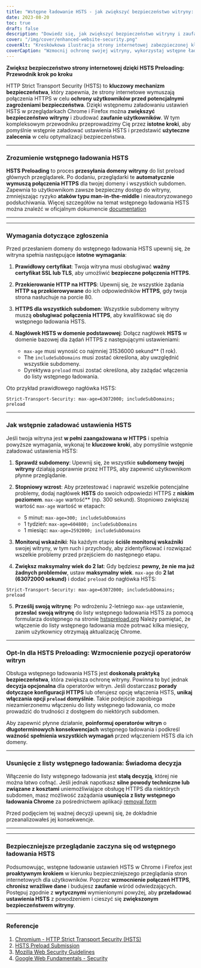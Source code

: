 ```yaml
---
title: "Wstępne ładowanie HSTS - jak zwiększyć bezpieczeństwo witryny: Przewodnik krok po kroku"
date: 2023-08-20
toc: true
draft: false
description: "Dowiedz się, jak zwiększyć bezpieczeństwo witryny i zaufanie użytkowników, wstępnie ładując ustawienia HSTS w przeglądarkach Chrome i Firefox. Postępuj zgodnie z naszym przewodnikiem krok po kroku, aby uzyskać płynne wdrożenie."
cover: "/img/cover/enhanced-website-security.png"
coverAlt: "Kreskówkowa ilustracja strony internetowej zabezpieczonej kłódką, reprezentująca zwiększone bezpieczeństwo i ochronę przed cyberzagrożeniami."
coverCaption: "Wzmocnij ochronę swojej witryny, wykorzystaj wstępne ładowanie HSTS."
---
```


**Zwiększ bezpieczeństwo strony internetowej dzięki HSTS Preloading: Przewodnik krok po kroku**

HTTP Strict Transport Security (HSTS) to **kluczowy mechanizm bezpieczeństwa**, który zapewnia, że strony internetowe wymuszają połączenia HTTPS w celu **ochrony użytkowników przed potencjalnymi zagrożeniami bezpieczeństwa**. Dzięki wstępnemu załadowaniu ustawień HSTS w przeglądarkach Chrome i Firefox można **zwiększyć bezpieczeństwo witryny** i zbudować **zaufanie użytkowników**. W tym kompleksowym przewodniku przeprowadzimy Cię przez **istotne kroki**, aby pomyślnie wstępnie załadować ustawienia HSTS i przedstawić **użyteczne zalecenia** w celu optymalizacji bezpieczeństwa.

______

### **Zrozumienie wstępnego ładowania HSTS**

**HSTS Preloading** to proces **przesyłania domeny witryny** do list preload głównych przeglądarek. Po dodaniu, przeglądarki te **automatycznie wymuszą połączenia HTTPS** dla twojej domeny i wszystkich subdomen. Zapewnia to użytkownikom zawsze bezpieczny dostęp do witryny, zmniejszając ryzyko **ataków typu man-in-the-middle** i nieautoryzowanego podsłuchiwania. Więcej szczegółów na temat wstępnego ładowania HSTS można znaleźć w oficjalnym dokumencie [documentation](https://hstspreload.org/)

______

______

### **Wymagania dotyczące zgłoszenia**

Przed przesłaniem domeny do wstępnego ładowania HSTS upewnij się, że witryna spełnia następujące **istotne wymagania**:

1. **Prawidłowy certyfikat**: Twoja witryna musi obsługiwać **ważny certyfikat SSL lub TLS**, aby umożliwić **bezpieczne połączenia HTTPS**.

2. **Przekierowanie HTTP na HTTPS**: Upewnij się, że wszystkie żądania **HTTP są przekierowywane** do ich odpowiedników **HTTPS**, gdy twoja strona nasłuchuje na porcie 80.

3. **HTTPS dla wszystkich subdomen**: Wszystkie subdomeny witryny muszą **obsługiwać połączenia HTTPS**, aby kwalifikować się do wstępnego ładowania HSTS.

4. **Nagłówek HSTS w domenie podstawowej**: Dołącz nagłówek **HSTS** w domenie bazowej dla żądań HTTPS z następującymi ustawieniami:
   - `max-age` musi wynosić co najmniej 31536000 sekund** (1 rok).
   - The `includeSubDomains` musi zostać określona, aby uwzględnić wszystkie subdomeny.
   - Dyrektywa `preload` musi zostać określona, aby zażądać włączenia do listy wstępnego ładowania.

Oto przykład prawidłowego nagłówka HSTS:

```http
Strict-Transport-Security: max-age=63072000; includeSubDomains; preload
```

______

### **Jak wstępnie załadować ustawienia HSTS**

Jeśli twoja witryna jest **w pełni zaangażowana w HTTPS** i spełnia powyższe wymagania, wykonaj te **kluczowe kroki**, aby pomyślnie wstępnie załadować ustawienia HSTS:

1. **Sprawdź subdomeny**: Upewnij się, że wszystkie **subdomeny twojej witryny** działają poprawnie przez HTTPS, aby zapewnić użytkownikom płynne przeglądanie.

2. **Stopniowy wzrost**: Aby przetestować i naprawić wszelkie potencjalne problemy, dodaj nagłówek **HSTS** do swoich odpowiedzi HTTPS z **niskim poziomem**. `max-age` wartość** (np. 300 sekund). Stopniowo zwiększaj wartość `max-age` wartość w etapach:
   - 5 minut: `max-age=300; includeSubDomains`
   - 1 tydzień: `max-age=604800; includeSubDomains`
   - 1 miesiąc: `max-age=2592000; includeSubDomains`

3. **Monitoruj wskaźniki**: Na każdym etapie **ściśle monitoruj wskaźniki** swojej witryny, w tym ruch i przychody, aby zidentyfikować i rozwiązać wszelkie problemy przed przejściem do następnego etapu.

4. **Zwiększ maksymalny wiek do 2 lat**: Gdy będziesz **pewny, że nie ma już żadnych problemów**, ustaw **maksymalny wiek**. `max-age` do **2 lat (63072000 sekund)** i dodać `preload` do nagłówka HSTS:
```http
Strict-Transport-Security: max-age=63072000; includeSubDomains; preload
```

5. **Prześlij swoją witrynę**: Po wdrożeniu 2-letniego `max-age` ustawienie, **przesłać swoją witrynę** do listy wstępnego ładowania HSTS za pomocą formularza dostępnego na stronie [hstspreload.org](https://hstspreload.org/) Należy pamiętać, że włączenie do listy wstępnego ładowania może potrwać kilka miesięcy, zanim użytkownicy otrzymają aktualizację Chrome.
______

### **Opt-In dla HSTS Preloading: Wzmocnienie pozycji operatorów witryn**

Obsługa wstępnego ładowania HSTS jest **doskonałą praktyką bezpieczeństwa**, która zwiększa ochronę witryny. Powinna to być jednak **decyzja opcjonalna** dla operatorów witryn. Jeśli dostarczasz **porady dotyczące konfiguracji HTTPS** lub oferujesz opcję włączenia HSTS, **unikaj włączania opcji `preload` domyślnie**. Takie podejście zapobiega niezamierzonemu włączeniu do listy wstępnego ładowania, co może prowadzić do trudności z dostępem do niektórych subdomen.

Aby zapewnić płynne działanie, **poinformuj operatorów witryn** o **długoterminowych konsekwencjach** wstępnego ładowania i podkreśl **ważność spełnienia wszystkich wymagań** przed włączeniem HSTS dla ich domeny.

______

### **Usunięcie z listy wstępnego ładowania: Świadoma decyzja**

Włączenie do listy wstępnego ładowania jest **stałą decyzją**, której nie można łatwo cofnąć. Jeśli jednak napotkasz **silne powody techniczne lub związane z kosztami** uniemożliwiające obsługę HTTPS dla niektórych subdomen, masz możliwość zażądania **usunięcia z listy wstępnego ładowania Chrome** za pośrednictwem aplikacji [removal form](https://hstspreload.org/removal/)

Przed podjęciem tej ważnej decyzji upewnij się, że dokładnie przeanalizowałeś jej konsekwencje.
______

______

### **Bezpieczniejsze przeglądanie zaczyna się od wstępnego ładowania HSTS**

Podsumowując, wstępne ładowanie ustawień HSTS w Chrome i Firefox jest **proaktywnym krokiem** w kierunku bezpieczniejszego przeglądania stron internetowych dla użytkowników. Poprzez **wzmocnienie połączeń HTTPS**, **chronisz wrażliwe dane** i budujesz **zaufanie** wśród odwiedzających. Postępuj zgodnie z **wytycznymi** wymienionymi powyżej, aby **przeładować ustawienia HSTS** z powodzeniem i cieszyć się **zwiększonym bezpieczeństwem witryny**.

______

### Referencje

1. [Chromium - HTTP Strict Transport Security (HSTS)](https://www.chromium.org/hsts/)
2. [HSTS Preload Submission](https://hstspreload.org/)
3. [Mozilla Web Security Guidelines](https://infosec.mozilla.org/guidelines/web_security)
4. [Google Web Fundamentals - Security](https://developers.google.com/web/fundamentals/security/)
